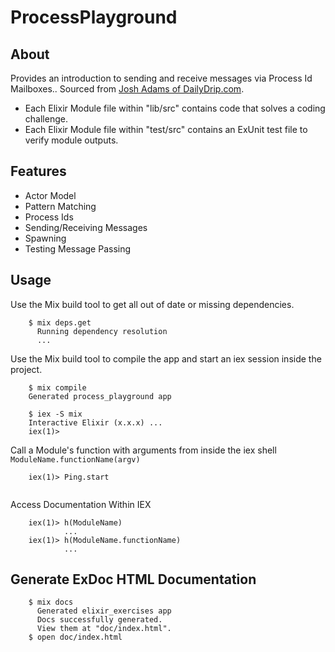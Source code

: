# ProcessPlayground

## About
Provides an introduction to sending and receive messages via Process Id Mailboxes.. Sourced from
[Josh Adams of DailyDrip.com](www.dailydrip.com).
* Each Elixir Module file within "lib/src" contains code that solves a coding challenge.
* Each Elixir Module file within "test/src" contains an ExUnit test file to verify module outputs.

## Features
 * Actor Model
 * Pattern Matching
 * Process Ids
 * Sending/Receiving Messages
 * Spawning 
 * Testing Message Passing

## Usage
Use the Mix build tool to get all out of date or missing dependencies.
```
    $ mix deps.get
      Running dependency resolution
      ...
```

Use the Mix build tool to compile the app and start an iex session inside the project.
```
    $ mix compile
    Generated process_playground app

    $ iex -S mix
    Interactive Elixir (x.x.x) ...
    iex(1)>
```

Call a Module's function with arguments from inside the iex shell
``` ModuleName.functionName(argv) ```

```   
    iex(1)> Ping.start
    
```

Access Documentation Within IEX
```   
    iex(1)> h(ModuleName) 
            ...
    iex(1)> h(ModuleName.functionName)
            ...    
```

## Generate ExDoc HTML Documentation
```
    $ mix docs
      Generated elixir_exercises app
      Docs successfully generated.
      View them at "doc/index.html".
    $ open doc/index.html
```